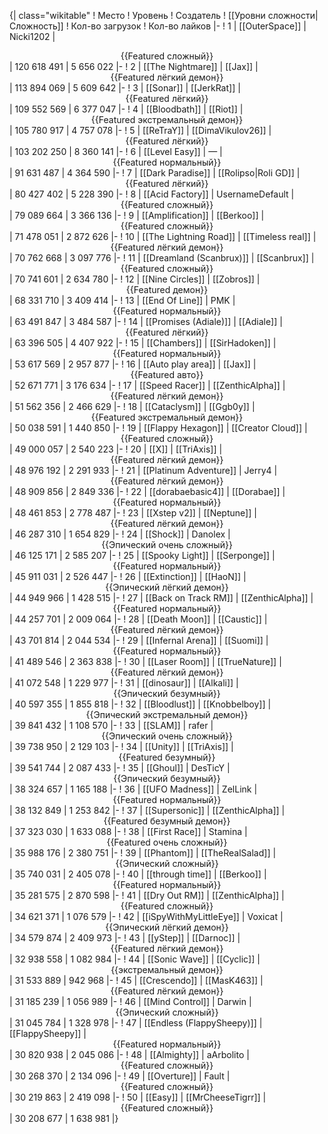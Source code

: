 {| class="wikitable"
! Место
! Уровень
! Создатель
! [[Уровни сложности|Сложность]]
! Кол-во загрузок
! Кол-во лайков
|-
! 1
| [[OuterSpace]]
| Nicki1202
| <center>{{Featured сложный}}</center>
| 120 618 491
| 5 656 022
|-
! 2
| [[The Nightmare]]
| [[Jax]]
| <center>{{Featured лёгкий демон}}</center>
| 113 894 069
| 5 609 642
|-
! 3
| [[Sonar]]
| [[JerkRat]]
| <center>{{Featured лёгкий}}</center>
| 109 552 569
| 6 377 047
|-
! 4
| [[Bloodbath]]
| [[Riot]]
| <center>{{Featured экстремальный демон}}</center>
| 105 780 917
| 4 757 078
|-
! 5
| [[ReTraY]]
| [[DimaVikulov26]]
| <center>{{Featured лёгкий}}</center>
| 103 202 250
| 8 360 141
|-
! 6
| [[Level Easy]]
| —
| <center>{{Featured нормальный}}</center>
| 91 631 487
| 4 364 590
|-
! 7
| [[Dark Paradise]]
| [[Rolipso|Roli GD]]
| <center>{{Featured лёгкий}}</center>
| 80 427 402
| 5 228 390
|-
! 8
| [[Acid Factory]]
| UsernameDefault
| <center>{{Featured сложный}}</center>
| 79 089 664
| 3 366 136
|-
! 9
| [[Amplification]]
| [[Berkoo]]
| <center>{{Featured сложный}}</center>
| 71 478 051
| 2 872 626
|-
! 10
| [[The Lightning Road]]
| [[Timeless real]]
| <center>{{Featured лёгкий демон}}</center>
| 70 762 668
| 3 097 776
|-
! 11
| [[Dreamland (Scanbrux)]]
| [[Scanbrux]]
| <center>{{Featured сложный}}</center>
| 70 741 601
| 2 634 780
|-
! 12
| [[Nine Circles]]
| [[Zobros]]
| <center>{{Featured демон}}</center>
| 68 331 710
| 3 409 414
|-
! 13
| [[End Of Line]]
| PMK
| <center>{{Featured нормальный}}</center>
| 63 491 847
| 3 484 587
|-
! 14
| [[Promises (Adiale)]]
| [[Adiale]]
| <center>{{Featured лёгкий}}</center>
| 63 396 505
| 4 407 922
|-
! 15
| [[Chambers]]
| [[SirHadoken]]
| <center>{{Featured нормальный}}</center>
| 53 617 569
| 2 957 877
|-
! 16
| [[Auto play area]]
| [[Jax]]
| <center>{{Featured авто}}</center>
| 52 671 771
| 3 176 634
|-
! 17
| [[Speed Racer]]
| [[ZenthicAlpha]]
| <center>{{Featured лёгкий демон}}</center>
| 51 562 356
| 2 466 629
|-
! 18
| [[Cataclysm]]
| [[Ggb0y]]
| <center>{{Featured экстремальный демон}}</center>
| 50 038 591
| 1 440 850
|-
! 19
| [[Flappy Hexagon]]
| [[Creator Cloud]]
| <center>{{Featured сложный}}</center>
| 49 000 057
| 2 540 223
|-
! 20
| [[X]]
| [[TriAxis]]
| <center>{{Featured лёгкий демон}}</center>
| 48 976 192
| 2 291 933
|-
! 21
| [[Platinum Adventure]]
| Jerry4
| <center>{{Featured лёгкий демон}}</center>
| 48 909 856
| 2 849 336
|-
! 22
| [[dorabaebasic4]]
| [[Dorabae]]
| <center>{{Featured нормальный}}</center>
| 48 461 853
| 2 778 487
|-
! 23
| [[Xstep v2]]
| [[Neptune]]
| <center>{{Featured лёгкий демон}}</center>
| 46 287 310
| 1 654 829
|-
! 24
| [[Shock]]
| Danolex
| <center>{{Эпический очень сложный}}</center>
| 46 125 171
| 2 585 207
|-
! 25
| [[Spooky Light]]
| [[Serponge]]
| <center>{{Featured нормальный}}</center>
| 45 911 031
| 2 526 447
|-
! 26
| [[Extinction]]
| [[HaoN]]
| <center>{{Эпический лёгкий демон}}</center>
| 44 949 966
| 1 428 515
|-
! 27
| [[Back on Track RM]]
| [[ZenthicAlpha]]
| <center>{{Featured нормальный}}</center>
| 44 257 701
| 2 009 064
|-
! 28
| [[Death Moon]]
| [[Caustic]]
| <center>{{Featured лёгкий демон}}</center>
| 43 701 814
| 2 044 534
|-
! 29
| [[Infernal Arena]]
| [[Suomi]]
| <center>{{Featured нормальный}}</center>
| 41 489 546
| 2 363 838
|-
! 30
| [[Laser Room]]
| [[TrueNature]]
| <center>{{Featured лёгкий демон}}</center>
| 41 072 548
| 1 229 977
|-
! 31
| [[dinosaur]]
| [[Alkali]]
| <center>{{Эпический безумный}}</center>
| 40 597 355
| 1 855 818
|-
! 32
| [[Bloodlust]]
| [[Knobbelboy]]
| <center>{{Эпический экстремальный демон}}</center>
| 39 841 432
| 1 108 570
|-
! 33
| [[SLAM]]
| rafer
| <center>{{Эпический очень сложный}}</center>
| 39 738 950
| 2 129 103
|-
! 34
| [[Unity]]
| [[TriAxis]]
| <center>{{Featured безумный}}</center>
| 39 541 744
| 2 087 433
|-
! 35
| [[Ghoul]]
| DesTicY
| <center>{{Эпический безумный}}</center>
| 38 324 657
| 1 165 188
|-
! 36
| [[UFO Madness]]
| ZelLink
| <center>{{Featured нормальный}}</center>
| 38 132 849
| 1 253 842
|-
! 37
| [[Supersonic]]
| [[ZenthicAlpha]]
| <center>{{Featured безумный демон}}</center>
| 37 323 030
| 1 633 088
|-
! 38
| [[First Race]]
| Stamina
| <center>{{Featured очень сложный}}</center>
| 35 988 176
| 2 380 751
|-
! 39
| [[Phantom]]
| [[TheRealSalad]]
| <center>{{Эпический сложный}}</center>
| 35 740 031
| 2 405 078
|-
! 40
| [[through time]]
| [[Berkoo]]
| <center>{{Featured нормальный}}</center>
| 35 281 575
| 2 870 598
|-
! 41
| [[Dry Out RM]]
| [[ZenthicAlpha]]
| <center>{{Featured сложный}}</center>
| 34 621 371
| 1 076 579
|-
! 42
| [[iSpyWithMyLittleEye]]
| Voxicat
| <center>{{Эпический лёгкий демон}}</center>
| 34 579 874
| 2 409 973
|-
! 43
| [[yStep]]
| [[Darnoc]]
| <center>{{Featured лёгкий демон}}</center>
| 32 938 558
| 1 082 984
|-
! 44
| [[Sonic Wave]]
| [[Cyclic]]
| <center>{{экстремальный демон}}</center>
| 31 533 889
| 942 968
|-
! 45
| [[Crescendo]]
| [[MasK463]]
| <center>{{Featured лёгкий демон}}</center>
| 31 185 239
| 1 056 989
|-
! 46
| [[Mind Control]]
| Darwin
| <center>{{Эпический сложный}}</center>
| 31 045 784
| 1 328 978
|-
! 47
| [[Endless (FlappySheepy)]]
| [[FlappySheepy]]
| <center>{{Featured нормальный}}</center>
| 30 820 938
| 2 045 086
|-
! 48
| [[Almighty]]
| aArbolito
| <center>{{Featured сложный}}</center>
| 30 268 370
| 2 134 096
|-
! 49
| [[Overture]]
| Fault
| <center>{{Featured сложный}}</center>
| 30 219 863
| 2 419 098
|-
! 50
| [[Easy]]
| [[MrCheeseTigrr]]
| <center>{{Featured сложный}}</center>
| 30 208 677
| 1 638 981
|}